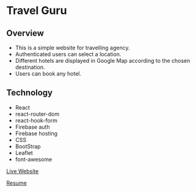 # Travel Guru
## Overview

- This is a simple website for travelling agency.
- Authenticated users can select a location.
- Different hotels are displayed in Google Map according to the chosen destination.
- Users can book any hotel.

## Technology

- React
- react-router-dom
- react-hook-form
- Firebase auth
- Firebase hosting
- CSS
- BootStrap
- Leaflet
- font-awesome

[Live Website](https://travel-guru-1085b.web.app/)

[Resume](https://drive.google.com/file/d/1F03PlcYOsvTY1gqp99P1n6LYOBpyt4qv/view?usp=sharing)


